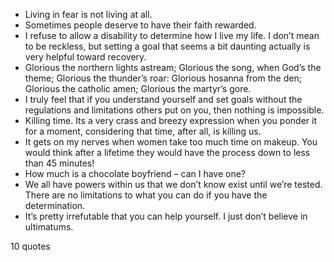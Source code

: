  - Living in fear is not living at all.
 - Sometimes people deserve to have their faith rewarded.
 - I refuse to allow a disability to determine how I live my life. I don’t mean to be reckless, but setting a goal that seems a bit daunting actually is very helpful toward recovery.
 - Glorious the northern lights astream; Glorious the song, when God’s the theme; Glorious the thunder’s roar: Glorious hosanna from the den; Glorious the catholic amen; Glorious the martyr’s gore.
 - I truly feel that if you understand yourself and set goals without the regulations and limitations others put on you, then nothing is impossible.
 - Killing time. Its a very crass and breezy expression when you ponder it for a moment, considering that time, after all, is killing us.
 - It gets on my nerves when women take too much time on makeup. You would think after a lifetime they would have the process down to less than 45 minutes!
 - How much is a chocolate boyfriend – can I have one?
 - We all have powers within us that we don’t know exist until we’re tested. There are no limitations to what you can do if you have the determination.
 - It’s pretty irrefutable that you can help yourself. I just don’t believe in ultimatums.

10 quotes